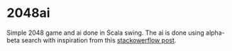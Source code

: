 # 2048ai
Simple 2048 game and ai done in Scala swing.
The ai is done using alpha-beta search with inspiration from this [stackowerflow post](https://stackoverflow.com/questions/22342854/what-is-the-optimal-algorithm-for-the-game-2048).
